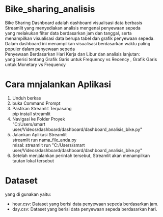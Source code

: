 # Bike_sharing_analisis

Bike Sharing Dashboard adalah dashboard visualisasi data berbasis Streamlit yang menyediakan analisis mengenai penyewaan sepeda <br>
yang melakukan filter data berdasarkan jam dan tanggal, serta menampilkan visualisasi data berupa tabel dan grafik penyewaan sepeda.<br>
Dalam dashboard ini menampilkan visualisasi berdasarkan waktu paling populer dalam penyewaan sepeda<br>
Penyewaan Berdasarkan Hari Kerja dan Libur dan analisis lanjutan:<br>
yang berisi tentang Grafik Garis untuk Frequency vs Recency , Grafik Garis untuk Monetary vs Frequency<br>

# Cara mnjalankan Aplikasi<br>
1. Unduh berkas<br>
2. buka Command Prompt <br>
2. Pastikan Streamlit Terpasang<br>
   pip install streamlit<br>
3. Navigasi ke Folder Proyek<br>
  "C:/Users/smart user/Videos/dashboard/dashboard/dashboard_analisis_bike.py" <br>
4. Jalankan Aplikasi Streamlit<br>
   streamlit run nama_file_anda.py<br>
misal: streamlit run "C:/Users/smart user/Videos/dashboard/dashboard/dashboard_analisis_bike.py"<br>
5. Setelah menjalankan perintah tersebut, Streamlit akan menampilkan tautan lokal tersebut<br>

# Dataset<br>
yang di gunakan yaitu:<Br>
- hour.csv: Dataset yang berisi data penyewaan sepeda berdasarkan jam.<br>
- day.csv: Dataset yang berisi data penyewaan sepeda berdasarkan hari.<br>

